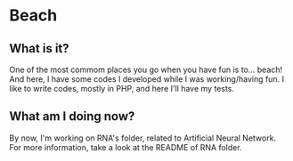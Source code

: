 # Beach

## What is it?
One of the most commom places you go when you have fun is to... beach! 
And here, I have some codes I developed while I was working/having fun. I like 
to write codes, mostly in PHP, and here I'll have my tests. 

## What am I doing now?
By now, I'm working on RNA's folder, related to Artificial Neural Network. For more
information, take a look at the README of RNA folder.